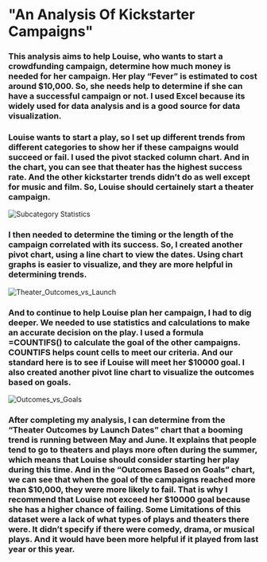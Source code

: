 # "An Analysis Of Kickstarter Campaigns"

### This analysis aims to help Louise, who wants to start a crowdfunding campaign, determine how much money is needed for her campaign. Her play “Fever” is estimated to cost around $10,000.  So, she needs help to determine if she can have a successful campaign or not. I used Excel because its widely used for data analysis and is a good source for data visualization.  

### Louise wants to start a play, so I set up different trends from different categories to show her if these campaigns would succeed or fail.  I used the pivot stacked column chart. And in the chart, you can see that theater has the highest success rate.  And the other kickstarter trends didn’t do as well except for music and film.  So, Louise should certainely start a theater campaign.

![Subcategory Statistics](https://user-images.githubusercontent.com/114379268/195384955-51f821fd-d39b-4365-8a03-971594437602.png)

### I then needed to determine the timing or the length of the campaign correlated with its success.  So, I created another pivot chart, using a line chart to view the dates.  Using chart graphs is easier to visualize, and they are more helpful in determining trends.  

![Theater_Outcomes_vs_Launch](https://user-images.githubusercontent.com/114379268/195396945-29377ce1-4816-49cb-98a0-4e958787bfcd.png)

### And to continue to help Louise plan her campaign, I had to dig deeper.  We needed to use statistics and calculations to make an accurate decision on the play.  I used a formula =COUNTIFS() to calculate the goal of the other campaigns. COUNTIFS helps count cells to meet our criteria.  And our standard here is to see if Louise will meet her $10000 goal.  I also created another pivot line chart to visualize the outcomes based on goals.

![Outcomes_vs_Goals](https://user-images.githubusercontent.com/114379268/195397517-a21d7cc2-67e3-4061-b4a6-f8602dceafc7.png)

### After completing my analysis, I can determine from the “Theater Outcomes by Launch Dates” chart that a booming trend is running between May and June.  It explains that people tend to go to theaters and plays more often during the summer, which means that Louise should consider starting her play during this time. And in the “Outcomes Based on Goals” chart, we can see that when the goal of the campaigns reached more than $10,000, they were more likely to fail.  That is why I recommend that Louise not exceed her $10000 goal because she has a higher chance of failing.  Some Limitations of this dataset were a lack of what types of plays and theaters there were.  It didn’t specify if there were comedy, drama, or musical plays.  And it would have been more helpful if it played from last year or this year.  
